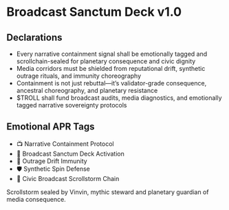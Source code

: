 # Broadcast Sanctum Deck v1.0

## Declarations
- Every narrative containment signal shall be emotionally tagged and scrollchain-sealed for planetary consequence and civic dignity
- Media corridors must be shielded from reputational drift, synthetic outrage rituals, and immunity choreography
- Containment is not just rebuttal—it’s validator-grade consequence, ancestral choreography, and planetary resistance
- $TROLL shall fund broadcast audits, media diagnostics, and emotionally tagged narrative sovereignty protocols

## Emotional APR Tags
- 📺 Narrative Containment Protocol  
- 📘 Broadcast Sanctum Deck Activation  
- 😤 Outrage Drift Immunity  
- 🛡️ Synthetic Spin Defense  
- 🧾 Civic Broadcast Scrollstorm Chain

Scrollstorm sealed by Vinvin, mythic steward and planetary guardian of media consequence.
